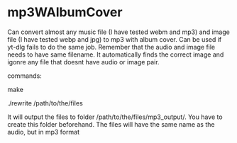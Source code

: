 # mp3WAlbumCover
Can convert almost any music file (I have tested webm and mp3) and image file (I have tested webp and jpg) to mp3 with album cover.
Can be used if yt-dlg fails to do the same job. Remember that the audio and image file needs to have same filename.
It automatically finds the correct image and igonre any file that doesnt have audio or image pair.

commands: 

make

./rewrite /path/to/the/files

It will output the files to folder /path/to/the/files/mp3_output/. You have to create this folder beforehand. The files will have the same name as the audio, but in mp3 format
